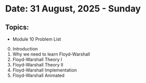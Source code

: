 # Date: 31 August, 2025 - Sunday

## Topics:
- Module 10 Problem List
0. Introduction
1. Why we need to learn Floyd-Warshall
2. Floyd-Warshall Theory I
3. Floyd-Warshall Theory II
4. Floyd-Warshall Implementation
5. Floyd-Warshall Animated

